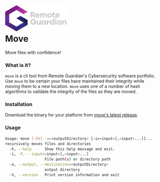 <h1><img alt="RG-Logo.svg" src="cli/src/asciidoc/remoteGuardianLogo_darkmode.svg" width="200"/>
<br>
Move</h1>

Move files with confidence!

### What is it?
`move` is a cli tool from Remote Guardian's Cybersecurity software portfolio. Use `move` to be certain your files have maintained their integrity while moving them to a new location. `move` uses one of a number of hash algorithms to validate the integrity of the files as they are moved.

### Installation

Download the binary for your platform from [move's latest release](https://github.com/Remote-Guardian/move/releases).

### Usage

```bash
Usage: move [-hV] -o=<outputDirectory> [-i=<input>[,<input>...]]...
recursively moves files and directories
  -h, --help      Show this help message and exit.
  -i, -F, --input=<input>[,<input>...]
                  File path(s) or directory path
  -o, --output, --destination=<outputDirectory>
                  output directory
  -V, --version   Print version information and exit
```




